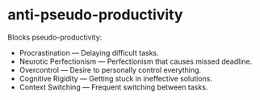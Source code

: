 # anti-pseudo-productivity
Blocks pseudo-productivity:  
- Procrastination — Delaying difficult tasks.
- Neurotic Perfectionism — Perfectionism that causes missed deadline.
- Overcontrol — Desire to personally control everything.
- Cognitive Rigidity — Getting stuck in ineffective solutions.
- Context Switching — Frequent switching between tasks.
